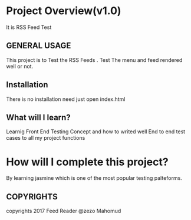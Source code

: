 # Project Overview(v1.0)

It is RSS Feed Test

## GENERAL USAGE

This project is to Test the RSS Feeds . Test The menu and feed rendered well or not.


## Installation

There is no installation need just open index.html 

## What will I learn?

Learnig Front End Testing Concept and how to writed well End to end test cases to all my project functions


# How will I complete this project?

By learning jasmine which is one of the most popular testing palteforms.

## COPYRIGHTS
copyrights 2017 Feed Reader @zezo Mahomud




